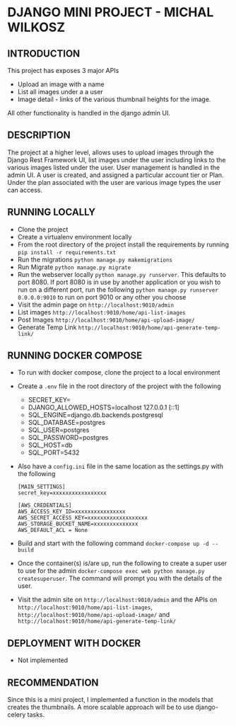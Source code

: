 # DJANGO MINI PROJECT - MICHAL WILKOSZ

## INTRODUCTION 
This project has exposes 3 major APIs

* Upload an image with a name
* List all images under a a user 
* Image detail - links of the various thumbnail heights for the image.

All other functionality is handled in the django admin UI. 


## DESCRIPTION 
The project at a higher level, allows uses to upload images through the Django Rest Framework UI, list images under the user including links to the various images listed under the user. 
User management is handled in the admin UI. A user is created, and assigned a particular account tier or Plan. Under the plan associated with the user are various image types the user can access. 

## RUNNING LOCALLY 
* Clone the project 
* Create a virtualenv environment locally 
* From the root directory of the project install the requirements by running `pip install -r requirements.txt`
* Run the migrations `python manage.py makemigrations` 
* Run Migrate `python manage.py migrate` 
* Run the webserver locally `python manage.py runserver`. This defaults to port 8080. If port 8080 is in use by another application or you wish to run on a different port, run the following `python manage.py runserver 0.0.0.0:9010` to run on port 9010 or any other you choose
* Visit the admin page on `http://localhost:9010/admin`
* List images `http://localhost:9010/home/api-list-images`
* Post Images `http://localhost:9010/home/api-upload-image/`
* Generate Temp Link `http://localhost:9010/home/api-generate-temp-link/`

## RUNNING DOCKER COMPOSE 
* To run with docker compose, clone the project to a local environment 
* Create a `.env` file in the root directory of the project with the following 
    - SECRET_KEY=
    - DJANGO_ALLOWED_HOSTS=localhost 127.0.0.1 [::1]
    - SQL_ENGINE=django.db.backends.postgresql
    - SQL_DATABASE=postgres
    - SQL_USER=postgres
    - SQL_PASSWORD=postgres
    - SQL_HOST=db
    - SQL_PORT=5432 

* Also have a `config.ini` file in the same location as the settings.py with the following
    ```
    [MAIN_SETTINGS]
    secret_key=xxxxxxxxxxxxxxxxx

    [AWS_CREDENTIALS]
    AWS_ACCESS_KEY_ID=xxxxxxxxxxxxxxxx
    AWS_SECRET_ACCESS_KEY=xxxxxxxxxxxxxxxxxxx
    AWS_STORAGE_BUCKET_NAME=xxxxxxxxxxxxxx
    AWS_DEFAULT_ACL = None
    ```
* Build and start with the following command `docker-compose up -d --build` 
* Once the container(s) is/are up, run the following to create a super user to use for the admin `docker-compose exec web python manage.py createsuperuser`. The command will prompt you with the details of the user. 
* Visit the admin site on `http://localhost:9010/admin` and the APIs on `http://localhost:9010/home/api-list-images`, `http://localhost:9010/home/api-upload-image/` and `http://localhost:9010/home/api-generate-temp-link/`


## DEPLOYMENT WITH DOCKER
* Not implemented

## RECOMMENDATION
Since this is a mini project, I implemented a function in the models that creates the thumbnails. A more scalable approach will be to use django-celery tasks. 
